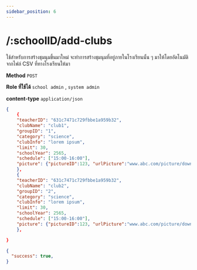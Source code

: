 ```yaml
---
sidebar_position: 6
---
```


# /:schoolID/add-clubs

ใช้สำหรับการสร้างชุมนุมขึ้นมาใหม่ จะทำการสร้างชุมนุมที่อยู่ภายในโรงเรียนนั้น ๆ มาให้โดยอัตโนมัติจากไฟล์ CSV ที่ทางโรงเรียนให้มา

**Method** `POST`

**Role ที่ใช้ได้** `school admin` , `system admin`

**content-type** `application/json`

```json title="Request"
{
    {
    "teacherID": "631c7471c729fbbe1a959b32",
    "clubName": "club1",
    "groupID": "1",
    "category": "science",
    "clubInfo": "lorem ipsum",
    "limit": 30,
    "schoolYear": 2565,
    "schedule": ["15:00-16:00"],
    "picture": {"pictureID":123, "urlPicture":"www.abc.com/picture/download"}
    },
    {
    "teacherID": "631c7471c729fbbe1a959b32",
    "clubName": "club2",
    "groupID": "2",
    "category": "science",
    "clubInfo": "lorem ipsum",
    "limit": 30,
    "schoolYear": 2565,
    "schedule": ["15:00-16:00"],
    "picture": {"pictureID":123, "urlPicture":"www.abc.com/picture/download"}
    },

}
```

```json title="Response"
{
  "success": true,
}
```